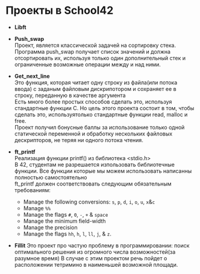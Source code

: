 # Проекты в School42

* **Libft**

* **Push_swap**  
      Проект, является классической задачей на сортировку стека.  
      Программа push_swap получает список значений и должна отсортировать их, используя только один дополнительный стек и ограниченные возможные операции между и над ними.

* **Get_next_line**  
        Это функция, которая читает одну строку из файла(или потока ввода) с заданым файловым дискрипотором и сохраняет ее в строку, переданную в качестве аргумента  
        Есть много более простых способов сделать это, используя стандартные функции С. Но цель этого проекта состоит в том, чтобы сделать это, используятолько стандартные функции read, malloc и free.  
        Проект получил бонусные баллы за использование только одной статической переменной и обработку нескольких файловых дескрипторов, не теряя ни одного потока чтения.  
* **ft_printf**  
      Реализация функции printf() из библиотека <stdio.h>  
      В 42, студентам не разрешается изпользовать библиотечные функции. Все функции которые мы можем использовать написанны полностью самостоятельно  
      ft_printf должен соответствовать следующим обязательным требованиям:
  - Manage the following conversions: `s`, `p`, `d`, `i`, `o`, `u`, `x`&`c`
  - Manage `%%`
  - Manage the flags `#`, `0`, `-`, `+` & `space`
  - Manage the minimum field-width
  - Manage the precision
  - Manage the flags `hh`, `h`, `l`, `ll`, `j`, & `z`.
* **Fillit**
      Это проект про частую проблему в программировании: поиск оптимального решения из огромного числа возможностей(за разумное время) В случае с этим проектом речь пойдет о расположении тетримино в наименьшей возможной площади.
